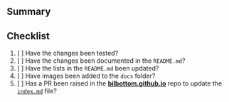 
Summary
---

<!-- A description of the changes introduced in this PR. -->


Checklist
---

1. [ ] Have the changes been tested?
2. [ ] Have the changes been documented in the `README.md`?
3. [ ] Have the lists in the `README.md` been updated?
4. [ ] Have images been added to the `docs` folder?
5. [ ] Has a PR been raised in the [**bilbottom.github.io**](https://github.com/Bilbottom/bilbottom.github.io) repo to update the [`index.md`](https://github.com/Bilbottom/bilbottom.github.io/blob/main/index.md) file?
